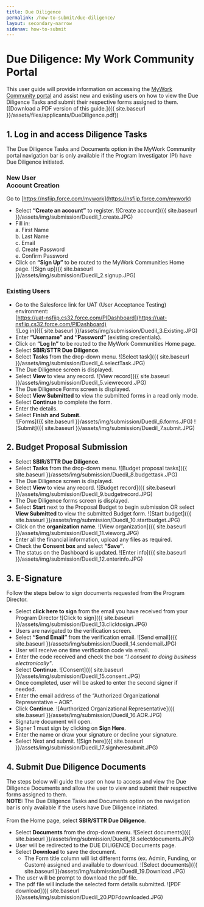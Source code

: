 ```yaml
---
title: Due Diligence
permalink: /how-to-submit/due-diligence/
layout: secondary-narrow
sidenav: how-to-submit
---
```


# Due Diligence: My Work Community Portal
This user guide will provide information on accessing the [MyWork Community portal](https://nsfiip.force.com/mywork) and assist new and existing users on how to view the Due Diligence Tasks and submit their respective forms assigned to them. ([Download a PDF version of this guide.]({{ site.baseurl }}/assets/files/applicants/DueDiligence.pdf))

## 1. Log in and access Diligence Tasks
The Due Diligence Tasks and Documents option in the MyWork Community portal navigation bar is only available if the Program Investigator (PI) have Due Diligence initiated. 

### New User<br>Account Creation
Go to [https://nsfiip.force.com/mywork](https://nsfiip.force.com/mywork)
- Select <strong>“Create an account”</strong> to register.
![Create account]({{ site.baseurl }}/assets/img/submission/Duedil_1.create.JPG)
- Fill in:<br>a. First Name<br>b. Last Name<br>c. Email<br>d. Create Password<br>e. Confirm Password
- Click on <strong>“Sign Up”</strong> to be routed to the MyWork Communities Home page.
![Sign up]({{ site.baseurl }}/assets/img/submission/Duedil_2.signup.JPG)

### Existing Users
- Go to the Salesforce link for UAT (User Acceptance Testing) environment: <br>[https://uat-nsfiip.cs32.force.com/PIDashboard](https://uat-nsfiip.cs32.force.com/PIDashboard)    
![Log in]({{ site.baseurl }}/assets/img/submission/Duedil_3.Existing.JPG)
- Enter <strong>“Username” and “Password”</strong> (existing credentials).
- Click on <strong>“Log In”</strong> to be routed to the MyWork Communities Home page.
- Select <strong>SBIR/STTR Due Diligence</strong>.
- Select <strong>Tasks</strong> from the drop-down menu.
![Select task]({{ site.baseurl }}/assets/img/submission/Duedil_4.selectTask.JPG)
- The Due Diligence screen is displayed.
- Select <strong>View</strong> to view any record.
![View record]({{ site.baseurl }}/assets/img/submission/Duedil_5.viewrecord.JPG)
- The Due Diligence Forms screen is displayed.
- Select <strong>View Submitted</strong> to view the submitted forms in a read only mode.
- Select <strong>Continue</strong> to complete the form.
- Enter the details.
- Select <strong>Finish and Submit</strong>.        
![Forms]({{ site.baseurl }}/assets/img/submission/Duedil_6.forms.JPG)
![Submit]({{ site.baseurl }}/assets/img/submission/Duedil_7.submit.JPG)
      
## 2. Budget Proposal Submission
- Select <strong>SBIR/STTR Due Diligence</strong>.
- Select <strong>Tasks</strong> from the drop-down menu.
![Budget proposal tasks]({{ site.baseurl }}/assets/img/submission/Duedil_8.budgettask.JPG)
- The Due Diligence screen is displayed.
- Select <strong>View</strong> to view any record.
![Budget record]({{ site.baseurl }}/assets/img/submission/Duedil_9.budgetrecord.JPG)
- The Due Diligence forms screen is displayed.
- Select <strong>Start</strong> next to the Proposal Budget to begin submission OR select <strong>View Submitted</strong> to view the submitted Budget form.
![Start budget]({{ site.baseurl }}/assets/img/submission/Duedil_10.startbudget.JPG)
- Click on the <strong>organization name</strong>.
![View organization]({{ site.baseurl }}/assets/img/submission/Duedil_11.vieworg.JPG)
- Enter all the financial information, upload any files as required.
- Check the <strong>Consent box</strong> and select <strong>“Save”</strong>.
- The status on the Dashboard is updated.
![Enter info]({{ site.baseurl }}/assets/img/submission/Duedil_12.enterinfo.JPG)

## 3. E-Signature
Follow the steps below to sign documents requested from the Program Director.
  
- Select <strong>click here to sign</strong> from the email you have received from your Program Director
![Click to sign]({{ site.baseurl }}/assets/img/submission/Duedil_13.clicktosign.JPG)
- Users are navigated to the verification screen.
- Select <strong>“Send Email”</strong> from the verification email.
![Send email]({{ site.baseurl }}/assets/img/submission/Duedil_14.sendemail.JPG)
- User will receive one time verification code via email.
- Enter the code received and check the box <em>“I consent to doing business electronically"</em>.
- Select <strong>Continue</strong>.
![Consent]({{ site.baseurl }}/assets/img/submission/Duedil_15.consent.JPG)
- Once completed, user will be asked to enter the second signer if needed.
- Enter the email address of the “Authorized Organizational Representative – AOR”.
- Click <strong>Continue</strong>.
![Aurthorized Organizational Representative]({{ site.baseurl }}/assets/img/submission/Duedil_16.AOR.JPG)
- Signature document will open.
- Signer 1 must sign by clicking on <strong>Sign Here</strong>.
- Enter the name or draw your signature or decline your signature.
- Select Next and submit.
![Sign here]({{ site.baseurl }}/assets/img/submission/Duedil_17.signheresubmit.JPG)

## 4. Submit Due Diligence Documents 
The steps below will guide the user on how to access and view the Due Diligence Documents and allow the user to view and submit their respective forms assigned to them.<br><strong>NOTE:</strong> The Due Diligence Tasks and Documents option on the navigation bar is only available if the users have Due Diligence initiated.<br><br>From the Home page, select <strong>SBIR/STTR Due Diligence</strong>.
- Select <strong>Documents</strong> from the drop-down menu. 
![Select documents]({{ site.baseurl }}/assets/img/submission/Duedil_18.selectdocuments.JPG)
- User will be redirected to the DUE DILIGENCE Documents page.
- Select <strong>Download</strong> to save the document.
  - The Form title column will list different forms (ex. Admin, Funding, or Custom) assigned and available to download.
![Select documents]({{ site.baseurl }}/assets/img/submission/Duedil_19.Download.JPG)
- The user will be prompt to download the pdf file.
- The pdf file will include the selected form details submitted.
![PDF download]({{ site.baseurl }}/assets/img/submission/Duedil_20.PDFdownloaded.JPG)

  
  

  
